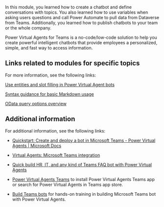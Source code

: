 In this module, you learned how to create a chatbot and define conversations with topics. You also learned how to use variables when asking users questions and call Power Automate to pull data from Dataverse from Teams. Additionally, you learned how to publish chatbots to your team or the whole company.

Power Virtual Agents for Teams is a no-code/low-code solution to help you create powerful intelligent chatbots that provide employees a personalized, simple, and fast way to access information.

## Links related to modules for specific topics

For more information, see the following links:

[Use entities and slot filling in Power Virtual Agent bots](https://docs.microsoft.com/power-virtual-agents/advanced-entities-slot-filling/?azure-portal=true)

[Syntax guidance for basic Markdown usage](https://docs.microsoft.com/azure/devops/project/wiki/markdown-guidance?view=azure-devops/)

[OData query options overview](https://docs.microsoft.com/odata/concepts/queryoptions-overview/?azure-portal=true)

## Additional information

For additional information, see the following links:

-   [Quickstart: Create and deploy a bot in Microsoft Teams - Power Virtual Agents | Microsoft Docs](https://docs.microsoft.com/power-virtual-agents/teams/fundamentals-get-started-teams/?azure-portal=true)

-   [Virtual Agents: Microsoft Teams integration](https://www.youtube.com/watch?v=PrrdVBpA_dc&feature=youtu.be/?azure-portal=true)

-   [Quick build HR, IT, and any kind of Teams FAQ bot with Power Virtual Agents](https://powervirtualagents.microsoft.com/blog/quickly-build-a-microsoft-teams-faq-bot-with-power-virtual-agents/?azure-portal=true)

-   [Power Virtual Agents Teams](https://aka.ms/PVAForTeams/?azure-portal=true) to install Power Virtual Agents Teams app or search for Power Virtual Agents in Teams app store.

-   [Build Teams bots](https://aka.ms/PVAinaDayPackage/?azure-portal=true) for hands-on training in building Microsoft Teams bot with Power Virtual Agents.
